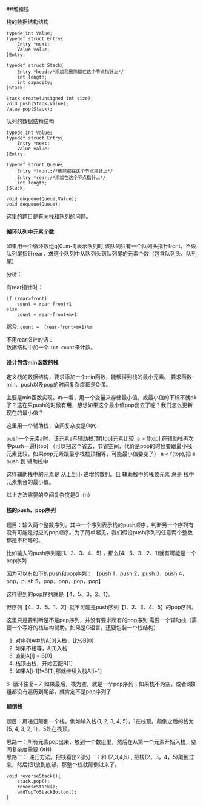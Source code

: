 
##堆和栈


栈的数据结构结构

```
typede int Value;
typedef struct Entry{
	Entry *next;
	Value value;
}Entry;

typedef struct Stack{
	Entry *head;/*添加和删除都在这个节点指针上*/
	int length;
	int capacity;
}Stack;

Stack create(unsigned int size);
void push(Stack,Value);
Value pop(Stack);

```

队列的数据结构结构

```
typede int Value;
typedef struct Entry{
	Entry *next;
	Value value;
}Entry;

typedef struct Queue{
	Entry *front;/*删除都在这个节点指针上*/
	Entry *rear;/*添加在这个节点指针上*/
	int length;
}Stack;

void enqueue(Queue,Value);
void dequeue(Queue);
```


这里的题目是有关栈和队列的问题。


#### 循环队列中元素个数

如果用一个循环数组q[0..m-1]表示队列时,该队列只有一个队列头指针front，不设队列尾指针rear，求这个队列中从队列头到队列尾的元素个数（包含队列头、队列尾）

分析：

有rear指针时：

```
if (rear>front)  
	count = rear-front+1
else  
	count = rear-front+m+1
```
综合: `count = （rear-front+m+1)%m`

不用rear指针的话：  
数据结构中加一个 `int count`来计数。



#### 设计包含min函数的栈

定义栈的数据结构，要求添加一个min函数，能够得到栈的最小元素。
要求函数min、push以及pop的时间复杂度都是O(1)。

主要是min函数实现。咋一看，用一个变量来存储最小值，或最小值的下标不就ok了？这在只push的时候有用，想想如果这个最小值pop出去了呢？我们怎么更新现在的最小值？

这里用一个辅助栈，空间复杂度是O(n).

push一个元素a时，该元素a与辅助栈顶f[top]元素比较:
a > f[top],在辅助栈再次中push一遍f[top] （可以把这个省去，节省空间，代价是pop的时候要跟最小栈元素比较，如果pop元素跟最小栈栈顶相等，可能最小值要变了） 
a < f(top),把 a push 到 辅助栈中    

这样辅助栈中的元素是 从上到小 递增的数列。且 辅助栈中的栈顶元素 总是 栈中元素集合的最小值。

以上方法需要的空间复杂度是O（n）



#### 栈的push、pop序列

题目：输入两个整数序列。其中一个序列表示栈的push顺序，判断另一个序列有没有可能是对应的pop顺序。为了简单起见，我们假设push序列的任意两个整数都是不相等的。  

比如输入的push序列是[1、2、3、4、5] ，那么[4、5、3、2、1]就有可能是一个pop序列

因为可以有如下的push和pop序列：
【push 1，push 2，push 3，push 4，pop，push 5，pop，pop，pop，pop】  

这样得到的pop序列就是【4、5、3、2、1】。

但序列【4、3、5、1、2】就不可能是push序列【1、2、3、4、5】的pop序列。


这里只是要判断是不是pop序列，并没有要求所有的pop序列
需要一个辅助栈（需要一个写好的栈结构辅助，如果是C语言，还要包装一个栈结构）

1. 对序列A中的A[0]入栈，比较B[0]
2. 如果不相等，A[1]入栈
3. 直到A[i] = B[0]
4. 栈顶出栈，开始匹配B[1]
5. 如果A[i-1]!=B[1],那就继续入栈A[i+1]

6 .循环往复~
7. 如果最后，栈为空，就是一个pop序列；如果栈不为空，或者B数组都没有遍历到尾部，就肯定不是pop序列了



#### 颠倒栈

题目：用递归颠倒一个栈。例如输入栈{1, 2, 3, 4, 5}，1在栈顶。颠倒之后的栈为{5, 4, 3, 2, 1}，5处在栈顶。

思路一：所有元素pop出来，放到一个数组里，然后在从第一个元素开始入栈，空间复杂度需要 O(N)  
思路二： 递归方法。把栈看出2部分 ：1 和 {2,3,4,5} , 把栈{2，3，4，5}颠倒过来，然后把1放到底部，那整个栈就颠倒过来了。

```
void reverseStack(){    
    stack.pop();
    reverseStack();
    addTopToStackBottom();
}
```




 



 